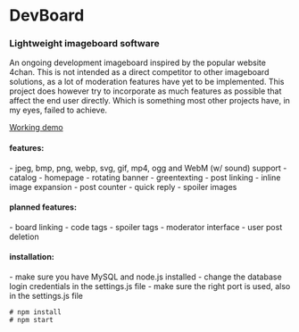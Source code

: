 <h1>DevBoard</h1>
<h3>Lightweight imageboard software</h3>

An ongoing development imageboard inspired by the popular website 4chan.
This is not intended as a direct competitor to other imageboard solutions,
as a lot of moderation features have yet to be implemented. This project
does however try to incorporate as much features as possible that affect
the end user directly. Which is something most other projects have, in my eyes,
failed to achieve.

[Working demo](http://mees.space)

<h4>features:</h4>
- jpeg, bmp, png, webp, svg, gif, mp4, ogg and WebM (w/ sound) support
- catalog
- homepage
- rotating banner
- greentexting
- post linking
- inline image expansion
- post counter
- quick reply
- spoiler images

<h4>planned features:</h4>
- board linking
- code tags
- spoiler tags
- moderator interface
- user post deletion

<h4>installation:</h4>
- make sure you have MySQL and node.js installed
- change the database login credentials in the settings.js file
- make sure the right port is used, also in the settings.js file

 ```
# npm install
# npm start
```
